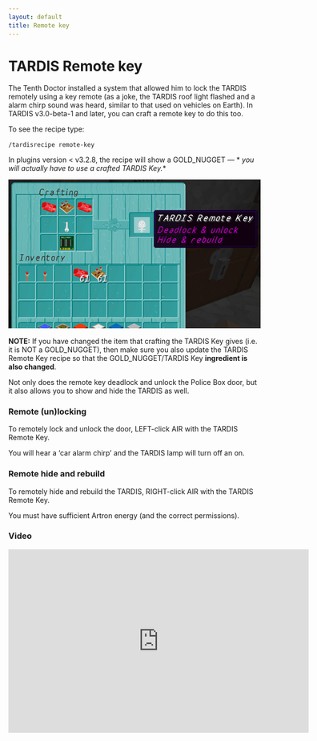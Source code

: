 ```yaml
---
layout: default
title: Remote key
---
```


# TARDIS Remote key

The Tenth Doctor installed a system that allowed him to lock the TARDIS remotely using a key remote (as a joke, the
TARDIS roof light flashed and a alarm chirp sound was heard, similar to that used on vehicles on Earth). In TARDIS
v3.0-beta-1 and later, you can craft a remote key to do this too.

To see the recipe type:

    /tardisrecipe remote-key

In plugins version \< v3.2.8, the recipe will show a GOLD\_NUGGET — *
*_you will actually have to use a crafted TARDIS Key._**

![Remote Key recipe](/images/docs/tardis_remote_key_recipe.jpg)

**NOTE:** If you have changed the item that crafting the TARDIS Key gives (i.e. it is NOT a GOLD\_NUGGET), then make
sure you also update the TARDIS Remote Key recipe so that the GOLD\_NUGGET/TARDIS Key **ingredient is also changed**.

Not only does the remote key deadlock and unlock the Police Box door, but it also allows you to show and hide the TARDIS
as well.

### Remote (un)locking

To remotely lock and unlock the door, LEFT-click AIR with the TARDIS Remote Key.

You will hear a ‘car alarm chirp’ and the TARDIS lamp will turn off an on.

### Remote hide and rebuild

To remotely hide and rebuild the TARDIS, RIGHT-click AIR with the TARDIS Remote Key.

You must have sufficient Artron energy (and the correct permissions).

### Video

<iframe width="600" height="366" src="https://www.youtube.com/embed/MgcADd8FhYA?rel=0" frameborder="0" allowfullscreen></iframe>
